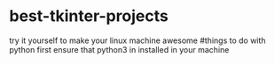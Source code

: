 # best-tkinter-projects
try it yourself to make your linux machine awesome
#things to do with python
first ensure that python3 in installed in your machine 
